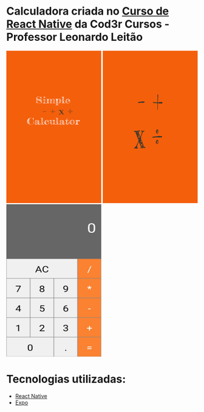 # Calculadora criada no [Curso de React Native](https://www.udemy.com/course/curso-react-native) da Cod3r Cursos - Professor Leonardo Leitão

<img src="https://raw.githubusercontent.com/juniorlourenco/calculator/master/assets/splash.png" width="250" height="400" />   <img src="https://raw.githubusercontent.com/juniorlourenco/calculator/master/assets/icon.png" width="250" height="400">  <img src ="https://raw.githubusercontent.com/juniorlourenco/calculator/master/Calculator.jpeg" width="250" height="400">

# Tecnologias utilizadas:
* [React Native](https://reactnative.dev/)
* [Expo](https://expo.io/)

